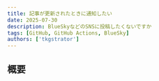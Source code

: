 ```yaml
---
title: 記事が更新されたときに通知したい
date: 2025-07-30
description: BlueSkyなどのSNSに投稿したくないですか
tags: [GitHub, GitHub Actions, BlueSky]
authors: ['tkgstrator']
---
```


## 概要
